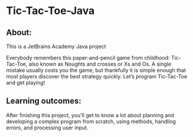 # Tic-Tac-Toe-Java

## About:
This is a JetBrains Academy Java project

Everybody remembers this paper-and-pencil game from childhood: Tic-Tac-Toe, also known as Noughts and crosses or Xs and Os. A single mistake usually costs you the game, but thankfully it is simple enough that most players discover the best strategy quickly. Let’s program Tic-Tac-Toe and get playing!

## Learning outcomes:

After finishing this project, you'll get to know a lot about planning and developing a complex program from scratch, using methods, handling errors, and processing user input.
